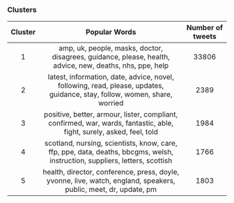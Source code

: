 ### Clusters

| **Cluster** |                      **Popular Words**                       | **Number of tweets** |
| :---------: | :----------------------------------------------------------: | :------------------: |
|      1      | amp, uk, people, masks, doctor, disagrees, guidance, please, health, advice, new, deaths, nhs, ppe, help |        33806        |
|      2      | latest, information, date, advice, novel, following, read, please, updates, guidance, stay, follow, women, share, worried |        2389         |
|      3      | positive, better, armour, lister, compliant, confirmed, war, wards, fantastic, able, fight, surely, asked, feel, told |        1984        |
|      4      | scotland, nursing, scientists, know, care, ffp, ppe, data, deaths, bbcgms, welsh, instruction, suppliers, letters, scottish |      1766         |
|      5      | health, director, conference, press, doyle, yvonne, live, watch, england, speakers, public, meet, dr, update, pm |         1803          |
